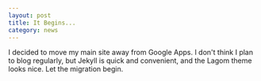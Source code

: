 ```yaml
---
layout: post
title: It Begins...
category: news
---
```


I decided to move my main site away from Google Apps.  I don't think I
plan to blog regularly, but Jekyll is quick and convenient, and the
Lagom theme looks nice.  Let the migration begin.